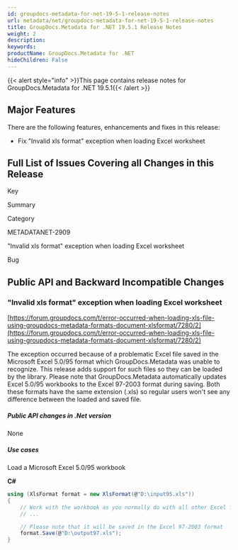 ```yaml
---
id: groupdocs-metadata-for-net-19-5-1-release-notes
url: metadata/net/groupdocs-metadata-for-net-19-5-1-release-notes
title: GroupDocs.Metadata for .NET 19.5.1 Release Notes
weight: 2
description: 
keywords: 
productName: GroupDocs.Metadata for .NET
hideChildren: False
---
```

{{< alert style="info" >}}This page contains release notes for GroupDocs.Metadata for .NET 19.5.1{{< /alert >}}

## Major Features

There are the following features, enhancements and fixes in this release:

*   Fix "Invalid xls format" exception when loading Excel worksheet

## Full List of Issues Covering all Changes in this Release

Key

Summary

Category

METADATANET-2909

"Invalid xls format" exception when loading Excel worksheet

Bug

## Public API and Backward Incompatible Changes

### "Invalid xls format" exception when loading Excel worksheet

[https://forum.groupdocs.com/t/error-occurred-when-loading-xls-file-using-groupdocs-metadata-formats-document-xlsformat/7280/2](https://forum.groupdocs.com/t/error-occurred-when-loading-xls-file-using-groupdocs-metadata-formats-document-xlsformat/7280/2)

The exception occurred because of a problematic Excel file saved in the Microsoft Excel 5.0/95 format which GroupDocs.Metadata was unable to recognize. This release adds support for such files so they can be loaded by the library. Please note that GroupDocs.Metadata automatically updates Excel 5.0/95 workbooks to the Excel 97-2003 format during saving. Both these formats have the same extension (.xls) so regular users won't see any difference between the loaded and saved file.  

##### Public API changes in .Net version

None

##### Use cases

Load a Microsoft Excel 5.0/95 workbook

**C#**

```csharp
using (XlsFormat format = new XlsFormat(@"D:\input95.xls"))
{
	// Work with the workbook as you normally do with all other Excel files
	// ...

	// Please note that it will be saved in the Excel 97-2003 format
	format.Save(@"D:\output97.xls");
}
```
